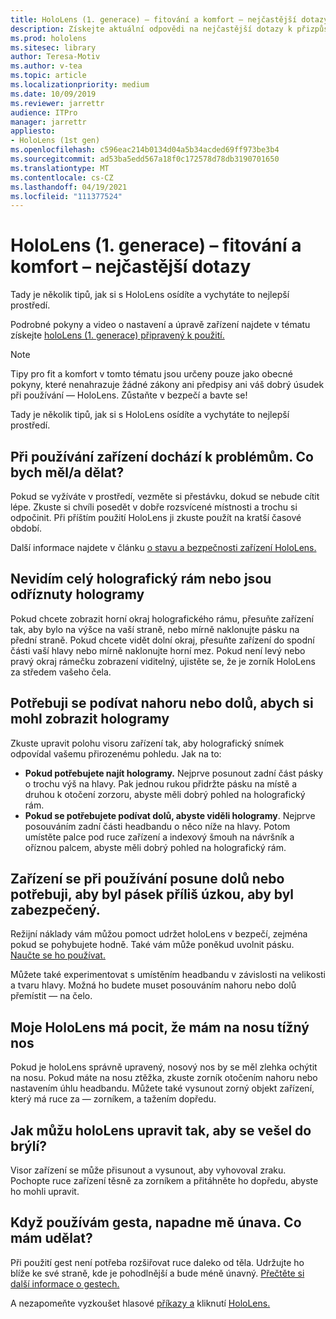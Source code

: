 ```yaml
---
title: HoloLens (1. generace) – fitování a komfort – nejčastější dotazy
description: Získejte aktuální odpovědi na nejčastější dotazy k přizpůsobení zařízení s hybridní realitou HoloLens (1. generace).
ms.prod: hololens
ms.sitesec: library
author: Teresa-Motiv
ms.author: v-tea
ms.topic: article
ms.localizationpriority: medium
ms.date: 10/09/2019
ms.reviewer: jarrettr
audience: ITPro
manager: jarrettr
appliesto:
- HoloLens (1st gen)
ms.openlocfilehash: c596eac214b0134d04a5b34acded69ff973be3b4
ms.sourcegitcommit: ad53ba5edd567a18f0c172578d78db3190701650
ms.translationtype: MT
ms.contentlocale: cs-CZ
ms.lasthandoff: 04/19/2021
ms.locfileid: "111377524"
---
```

# <a name="hololens-1st-gen-fit-and-comfort-frequently-asked-questions"></a>HoloLens (1. generace) – fitování a komfort – nejčastější dotazy

Tady je několik tipů, jak si s HoloLens osídíte a vychytáte to nejlepší prostředí.

Podrobné pokyny a video o nastavení a úpravě zařízení najdete v tématu získejte [holoLens (1. generace) připravený k použití.](hololens1-setup.md)

> [!NOTE]
> Tipy pro fit a komfort v tomto tématu jsou určeny pouze jako obecné pokyny, které nenahrazuje žádné zákony ani předpisy ani váš dobrý úsudek při používání &mdash; HoloLens. Zůstaňte v bezpečí a bavte se!

Tady je několik tipů, jak si s HoloLens osídíte a vychytáte to nejlepší prostředí.

## <a name="im-experiencing-discomfort-when-i-use-my-device-what-should-i-do"></a>Při používání zařízení dochází k problémům. Co bych měl/a dělat?

Pokud se vyžíváte v prostředí, vezměte si přestávku, dokud se nebude cítit lépe. Zkuste si chvíli posedět v dobře rozsvícené místnosti a trochu si odpočinit. Při příštím použití HoloLens ji zkuste použít na kratší časové období.

Další informace najdete v článku [o stavu a bezpečnosti zařízení HoloLens.](https://go.microsoft.com/fwlink/p/?LinkId=746661)

## <a name="i-cant-see-the-whole-holographic-frame-or-my-holograms-are-cut-off"></a>Nevidím celý holografický rám nebo jsou odříznuty hologramy

Pokud chcete zobrazit horní okraj holografického rámu, přesuňte zařízení tak, aby bylo na výšce na vaší straně, nebo mírně naklonujte pásku na přední straně. Pokud chcete vidět dolní okraj, přesuňte zařízení do spodní části vaší hlavy nebo mírně naklonujte horní mez. Pokud není levý nebo pravý okraj rámečku zobrazení viditelný, ujistěte se, že je zorník HoloLens za středem vašeho čela.

## <a name="i-need-to-look-up-or-down-to-see-holograms"></a>Potřebuji se podívat nahoru nebo dolů, abych si mohl zobrazit hologramy

Zkuste upravit polohu visoru zařízení tak, aby holografický snímek odpovídal vašemu přirozenému pohledu. Jak na to:

- **Pokud potřebujete najít hologramy.** Nejprve posunout zadní část pásky o trochu výš na hlavy. Pak jednou rukou přidržte pásku na místě a druhou k otočení zorzoru, abyste měli dobrý pohled na holografický rám.
- **Pokud se potřebujete podívat dolů, abyste viděli hologramy**. Nejprve posouváním zadní části headbandu o něco níže na hlavy. Potom umístěte palce pod ruce zařízení a indexový šmouh na návršník a oříznou palcem, abyste měli dobrý pohled na holografický rám.

## <a name="the-device-slides-down-when-im-using-it-or-i-need-to-make-the-headband-too-tight-to-keep-it-secure"></a>Zařízení se při používání posune dolů nebo potřebuji, aby byl pásek příliš úzkou, aby byl zabezpečený.

Režijní náklady vám můžou pomoct udržet holoLens v bezpečí, zejména pokud se pohybujete hodně. Také vám může poněkud uvolnit pásku. [Naučte se ho používat.](hololens1-setup.md#adjust-fit)

Můžete také experimentovat s umístěním headbandu v závislosti na velikosti a tvaru hlavy. Možná ho budete muset posouváním nahoru nebo dolů přemístit &mdash; na čelo.

## <a name="my-hololens-feels-heavy-on-my-nose"></a>Moje HoloLens má pocit, že mám na nosu tížný nos

Pokud je holoLens správně upravený, nosový nos by se měl zlehka ochýtit na nosu. Pokud máte na nosu ztěžka, zkuste zorník otočením nahoru nebo nastavením úhlu headbandu. Můžete také vysunout zorný objekt zařízení, který má ruce za &mdash; zorníkem, a tažením dopředu.

## <a name="how-can-i-adjust-hololens-to-fit-with-my-glasses"></a>Jak můžu holoLens upravit tak, aby se vešel do brýlí?

Visor zařízení se může přisunout a vysunout, aby vyhovoval zraku. Pochopte ruce zařízení těsně za zorníkem a přitáhněte ho dopředu, abyste ho mohli upravit.

## <a name="my-arm-gets-tired-when-i-use-gestures-what-can-i-do"></a>Když používám gesta, napadne mě únava. Co mám udělat?

Při použití gest není potřeba rozšiřovat ruce daleko od těla. Udržujte ho blíže ke své straně, kde je pohodlnější a bude méně únavný. [Přečtěte si další informace o gestech.](hololens1-basic-usage.md#use-hololens-with-your-hands)

A nezapomeňte vyzkoušet hlasové [příkazy a](hololens-cortana.md) kliknutí [HoloLens.](hololens1-clicker.md)
